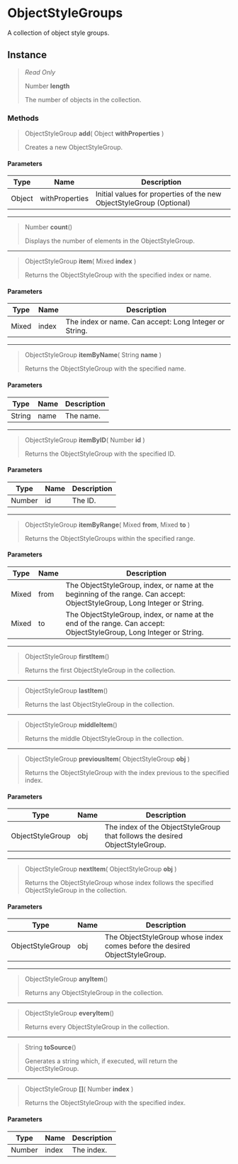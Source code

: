 # ObjectStyleGroups
A collection of object style groups.

## Instance
> *Read Only* 
> 
> Number **length** 
>
> The number of objects in the collection.

### Methods
> ObjectStyleGroup **add**( Object **withProperties** )
> 
> Creates a new ObjectStyleGroup.
#### Parameters
| Type | Name | Description |
|---|---|---|
| Object | withProperties | Initial values for properties of the new ObjectStyleGroup (Optional) |

*** 
> Number **count**()
> 
> Displays the number of elements in the ObjectStyleGroup.
*** 
> ObjectStyleGroup **item**( Mixed **index** )
> 
> Returns the ObjectStyleGroup with the specified index or name.
#### Parameters
| Type | Name | Description |
|---|---|---|
| Mixed | index | The index or name. Can accept: Long Integer or String. |

*** 
> ObjectStyleGroup **itemByName**( String **name** )
> 
> Returns the ObjectStyleGroup with the specified name.
#### Parameters
| Type | Name | Description |
|---|---|---|
| String | name | The name. |

*** 
> ObjectStyleGroup **itemByID**( Number **id** )
> 
> Returns the ObjectStyleGroup with the specified ID.
#### Parameters
| Type | Name | Description |
|---|---|---|
| Number | id | The ID. |

*** 
> ObjectStyleGroup **itemByRange**( Mixed **from**, Mixed **to** )
> 
> Returns the ObjectStyleGroups within the specified range.
#### Parameters
| Type | Name | Description |
|---|---|---|
| Mixed | from | The ObjectStyleGroup, index, or name at the beginning of the range. Can accept: ObjectStyleGroup, Long Integer or String. |
| Mixed | to | The ObjectStyleGroup, index, or name at the end of the range. Can accept: ObjectStyleGroup, Long Integer or String. |

*** 
> ObjectStyleGroup **firstItem**()
> 
> Returns the first ObjectStyleGroup in the collection.
*** 
> ObjectStyleGroup **lastItem**()
> 
> Returns the last ObjectStyleGroup in the collection.
*** 
> ObjectStyleGroup **middleItem**()
> 
> Returns the middle ObjectStyleGroup in the collection.
*** 
> ObjectStyleGroup **previousItem**( ObjectStyleGroup **obj** )
> 
> Returns the ObjectStyleGroup with the index previous to the specified index.
#### Parameters
| Type | Name | Description |
|---|---|---|
| ObjectStyleGroup | obj | The index of the ObjectStyleGroup that follows the desired ObjectStyleGroup. |

*** 
> ObjectStyleGroup **nextItem**( ObjectStyleGroup **obj** )
> 
> Returns the ObjectStyleGroup whose index follows the specified ObjectStyleGroup in the collection.
#### Parameters
| Type | Name | Description |
|---|---|---|
| ObjectStyleGroup | obj | The ObjectStyleGroup whose index comes before the desired ObjectStyleGroup. |

*** 
> ObjectStyleGroup **anyItem**()
> 
> Returns any ObjectStyleGroup in the collection.
*** 
> ObjectStyleGroup **everyItem**()
> 
> Returns every ObjectStyleGroup in the collection.
*** 
> String **toSource**()
> 
> Generates a string which, if executed, will return the ObjectStyleGroup.
*** 
> ObjectStyleGroup **[]**( Number **index** )
> 
> Returns the ObjectStyleGroup with the specified index.
#### Parameters
| Type | Name | Description |
|---|---|---|
| Number | index | The index. |


